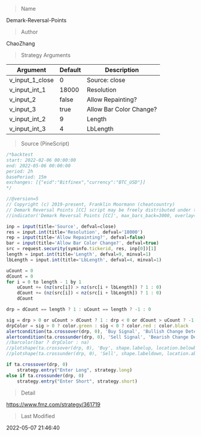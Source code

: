 
> Name

Demark-Reversal-Points

> Author

ChaoZhang



> Strategy Arguments



|Argument|Default|Description|
|----|----|----|
|v_input_1_close|0|Source: close|high|low|open|hl2|hlc3|hlcc4|ohlc4|
|v_input_int_1|18000|Resolution|
|v_input_2|false|Allow Repainting?|
|v_input_3|true|Allow Bar Color Change?|
|v_input_int_2|9|Length|
|v_input_int_3|4|LbLength|


> Source (PineScript)

``` javascript
/*backtest
start: 2022-02-06 00:00:00
end: 2022-05-06 00:00:00
period: 2h
basePeriod: 15m
exchanges: [{"eid":"Bitfinex","currency":"BTC_USD"}]
*/

//@version=5
// Copyright (c) 2019-present, Franklin Moormann (cheatcountry)
// Demark Reversal Points [CC] script may be freely distributed under the MIT license.
//indicator('Demark Reversal Points [CC]', max_bars_back=3000, overlay=true)

inp = input(title='Source', defval=close)
res = input.int(title='Resolution', defval='18000')
rep = input(title='Allow Repainting?', defval=false)
bar = input(title='Allow Bar Color Change?', defval=true)
src = request.security(syminfo.tickerid, res, inp[0])[1]
length = input.int(title='Length', defval=9, minval=1)
lbLength = input.int(title='LbLength', defval=4, minval=1)

uCount = 0
dCount = 0
for i = 0 to length - 1 by 1
    uCount += (nz(src[i]) > nz(src[i + lbLength]) ? 1 : 0)
    dCount += (nz(src[i]) < nz(src[i + lbLength]) ? 1 : 0)
    dCount

drp = dCount == length ? 1 : uCount == length ? -1 : 0

sig = drp > 0 or uCount > dCount ? 1 : drp < 0 or dCount > uCount ? -1 : 0
drpColor = sig > 0 ? color.green : sig < 0 ? color.red : color.black
alertcondition(ta.crossover(drp, 0), 'Buy Signal', 'Bullish Change Detected')
alertcondition(ta.crossunder(drp, 0), 'Sell Signal', 'Bearish Change Detected')
//barcolor(bar ? drpColor : na)
//plotshape(ta.crossover(drp, 0), 'Buy', shape.labelup, location.belowbar, color.new(color.green, 0), text='Buy', textcolor=color.new(color.white, 0))
//plotshape(ta.crossunder(drp, 0), 'Sell', shape.labeldown, location.abovebar, color=color.new(color.red, 0), text='Sell', textcolor=color.new(color.white, 0))

if ta.crossover(drp, 0)
    strategy.entry("Enter Long", strategy.long)
else if ta.crossunder(drp, 0)
    strategy.entry("Enter Short", strategy.short)
```

> Detail

https://www.fmz.com/strategy/361719

> Last Modified

2022-05-07 21:46:40
